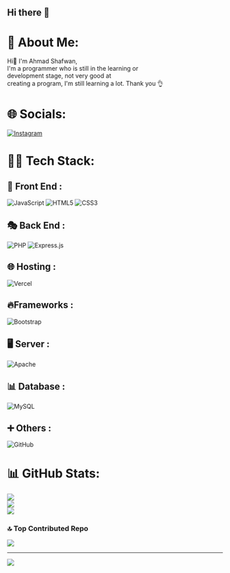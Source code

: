 ## Hi there 👋

# 💫 About Me:
Hi👋 I'm Ahmad Shafwan, <br>I'm a programmer who is still in the learning or <br>development stage, not very good at <br>creating a program, I'm still learning a lot. Thank you 👌

# 🌐 Socials:
[![Instagram](https://img.shields.io/badge/Instagram-%23E4405F.svg?logo=Instagram&logoColor=white)](https://instagram.com/ahmdshfwnn) 


# 👨‍💻 Tech Stack:

## 🚀 Front End  :
![JavaScript](https://img.shields.io/badge/javascript-%23323330.svg?style=for-the-badge&logo=javascript&logoColor=%23F7DF1E) ![HTML5](https://img.shields.io/badge/html5-%23E34F26.svg?style=for-the-badge&logo=html5&logoColor=white)  ![CSS3](https://img.shields.io/badge/css3-%231572B6.svg?style=for-the-badge&logo=css3&logoColor=white)

## 🎭 Back End  :
![PHP](https://img.shields.io/badge/php-%23777BB4.svg?style=for-the-badge&logo=php&logoColor=white) ![Express.js](https://img.shields.io/badge/express.js-%23404d59.svg?style=for-the-badge&logo=express&logoColor=%2361DAFB)

## 🌐 Hosting   :
![Vercel](https://img.shields.io/badge/vercel-%23000000.svg?style=for-the-badge&logo=vercel&logoColor=white)  

## 🔥Frameworks :
![Bootstrap](https://img.shields.io/badge/bootstrap-%238511FA.svg?style=for-the-badge&logo=bootstrap&logoColor=white) 

## 🖥️ Server    :
![Apache](https://img.shields.io/badge/apache-%23D42029.svg?style=for-the-badge&logo=apache&logoColor=white)

## 📊 Database  :
![MySQL](https://img.shields.io/badge/mysql-4479A1.svg?style=for-the-badge&logo=mysql&logoColor=white) 

## ➕ Others    :
![GitHub](https://img.shields.io/badge/github-%23121011.svg?style=for-the-badge&logo=github&logoColor=white)


# 📊 GitHub Stats:
![](https://github-readme-stats.vercel.app/api?username=Ahmdshfwn&theme=tokyonight&hide_border=false&include_all_commits=false&count_private=false)<br/>
![](https://nirzak-streak-stats.vercel.app/?user=Ahmdshfwn&theme=tokyonight&hide_border=false)<br/>
![](https://github-readme-stats.vercel.app/api/top-langs/?username=Ahmdshfwn&theme=tokyonight&hide_border=false&include_all_commits=false&count_private=false&layout=compact)


### 🔝 Top Contributed Repo
![](https://github-contributor-stats.vercel.app/api?username=Ahmdshfwn&limit=5&theme=codeSTACKr&combine_all_yearly_contributions=true)

---
[![](https://visitcount.itsvg.in/api?id=Ahmdshfwn&icon=4&color=6)](https://visitcount.itsvg.in)

<!-- Proudly created with GPRM ( https://gprm.itsvg.in ) -->
